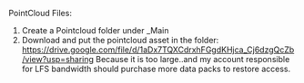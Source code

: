 PointCloud Files:
1. Create a Pointcloud folder under _Main
2. Download and put the pointcloud asset in the folder:
    https://drive.google.com/file/d/1aDx7TQXCdrxhFGgdKHjca_Cj6dzgQcZb/view?usp=sharing
Because it is too large..and my account responsible for LFS bandwidth should purchase more data packs to restore access.
